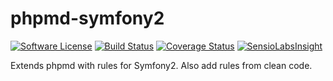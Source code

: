 # phpmd-symfony2

[![Software License](https://img.shields.io/badge/license-MIT-brightgreen.svg?style=flat-square)](LICENSE.md)
[![Build Status](https://travis-ci.org/mi-schi/phpmd-symfony2.svg?branch=master)](https://travis-ci.org/mi-schi/phpmd-symfony2)
[![Coverage Status](https://coveralls.io/repos/mi-schi/phpmd-symfony2/badge.svg)](https://coveralls.io/r/mi-schi/phpmd-symfony2)
[![SensioLabsInsight](https://insight.sensiolabs.com/projects/892d02a2-5e5e-4b4e-b2d3-ee086edfbd78/small.png)](https://insight.sensiolabs.com/projects/892d02a2-5e5e-4b4e-b2d3-ee086edfbd78)

Extends phpmd with rules for Symfony2. Also add rules from clean code.
